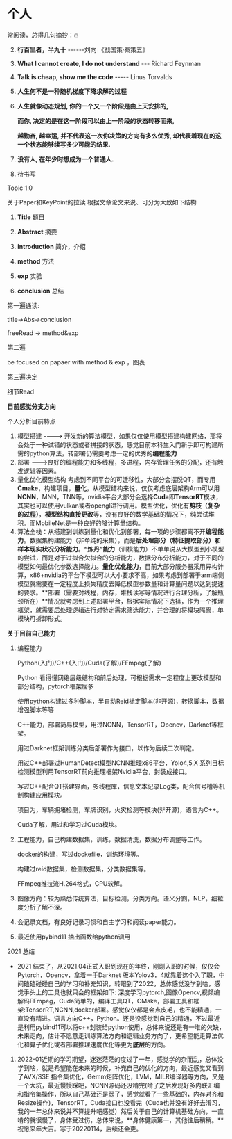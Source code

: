 # 个人

常阅读，总得几句摘抄：:fire:

2. **行百里者，半九十** ------刘向 《战国策·秦策五》
3. **What I cannot create, I do not understand**  --- Richard Feynman
4. **Talk is cheap, show me the code**  ----- Linus Torvalds

5. **人生何不是一种随机梯度下降求解的过程**

6. **人生就像动态规划, 你的一个又一个阶段是由上天安排的,** 

   **而你, 决定的是在这一阶段可以由上一阶段的状态转移而来,** 

   **越勤奋, 越幸运, 并不代表这一次你决策的方向有多么优秀, 却代表着现在的这一个状态能够续写多少可能的结果.**

7. **没有人, 在年少时想成为一个普通人.**

8. 待书写

Topic 1.0

关于Paper和KeyPoint的拉读
根据文章论文来说、可分为大致如下结构

1. **Title**  题目

2. **Abstract** 摘要

3. **introduction** 简介，介绍

4. **method** 方法
5. **exp** 实验
6. **conclusion** 总结

第一遍通读:

title->Abs->conclusion 

freeRead -> method&exp

第二遍

be focused on  papaer with method & exp ，图表

第三遍决定

细节Read

**目前感觉分支方向**

个人分析目前特点

1. 模型搭建 ----> 开发新的算法模型，如果仅仅使用模型搭建构建网络，那将会处于一种试错的状态或者拼接的状态，感觉目前本科生入门新手即可构建所需的python算法，转部署仍需要考虑一定的优秀的**编程能力**
2. 部署 --->良好的编程能力和多线程，多进程，内存管理任务的分配，还有触发逻辑等因素。
3. 量化优化模型结构 考虑到不同平台的可迁移性，大部分会摆脱QT，而专用**Cmake**，构建项目，**量化**，从模型结构来说，仅仅考虑底层架构Arm可以用**NCNN**，MNN，TNN等，nvidia平台大部分会选择**Cuda**即**TensorRT**模块，其实也可以使用vulkan或者opengl进行调用。模型优化，优化有**剪枝（复杂的过程）**，**模型结构直接更改**等，没有良好的数学基础的情况下，纯尝试堆积。而MobileNet是一种良好的降计算量结构。
4. 算法全栈：从搭建到训练到量化和优化到部署，每一项的步骤都离不开**编程能力**。数据集构建能力（非单纯的采集），而是**后处理部分（特征提取部分）和样本现实状况分析能力**。**“炼丹”能力**（训模能力）不单单说从大模型到小模型的尝试，而是对于过拟合欠拟合的分析能力，数据分布分析能力，对于不同的模型如何最优化参数选择能力。**量化优化能力**，目前大部分服务器采用异构计算，x86+nvidia的平台下模型可以大小要求不高，如果考虑到部署于arm端侧模型就需要在一定程度上损失精度去降低模型参数量和计算量问题以达到提速的要求。**部署（需要对线程，内存，堆栈读写等情况进行合理分析，了解瓶颈所在）**情况就考虑到上述部署平台，根据实际情况下选择，作为一个推理框架，就需要后处理逻辑进行对特定需求筛选能力，并合理的将模块隔离，单模块可拆卸形式。

**关于目前自己能力**

1. 编程能力

   Python(入门)/C++(入门)/Cuda(了解)/FFmpeg(了解)

   Python 看得懂网络层级结构和前后处理，可根据需求一定程度上更改模型和部分结构，pytorch框架居多

   使用python构建过多种脚本，半自动Reid标定脚本(非开源)，转换脚本，数据增强脚本等等

   C++能力，部署简易模型，用过NCNN，TensorRT，Opencv，Darknet等框架。

   用过Darknet框架训练分类后部署作为接口，以作为后续二次判定。

   用过C++部署过HumanDetect模型NCNN推理x86平台，Yolo4,5,X 系列目标检测模型利用TensorRT前向推理框架Nvidia平台，封装成接口。

   写过C++配合QT搭建界面，多线程库，信息文本记录Log类，配合信号槽等机制构建应用模块。

   项目为，车辆拥堵检测，车牌识别，火灾检测等模块(非开源)，语言为C++。

   Cuda了解，用过和学习过Cuda模块。

2. 工程能力，自己构建数据集，训练，数据清洗，数据分布调整等工作。

   docker的构建，写过dockefile，训练环境等。

   构建过reid数据集，检测数据集，分类数据集等。

   FFmpeg推拉流H.264格式，CPU软解。

3. 图像方向：较为熟悉传统算法，目标检测，分类方向。语义分割，NLP，细粒度分析了解不深。

4. 会记录文档，有良好记录习惯和自主学习和阅读paper能力。

5. 最近使用pybind11 抽出函数给python调用

2021 总结

- 2021 结束了，从2021.04正式入职到现在的年终，刚刚入职的时候，仅仅会Pytorch，Opencv，拿着一手Darknet 版本Yolov3，4就靠着这个入了职，中间磕磕碰碰自己的学习和补充知识，转眼到了2022，总体感觉没学到啥，感觉手头上的工具也就只会的框架如下: 深度学习pytorch,图像Opencv,视频编解码FFmpeg，Cuda简单的，编译工具QT，CMake，部署工具和框架:TensorRT,NCNN,docker部署。感觉仅仅都是会点皮毛，也不能精通，一直没有精进。语言方向C++，Python。还是没感觉到自己的精通，不过最近是利用pybind11可以将c++封装给python使用，总体来说还是有一堆的欠缺，未来走向，估计不愿意走训练算法方向和逻辑业务方向了，更希望能走算法优化和算子优化或者部署推理速度优化等更为**底层**的方向。

1. 2022-01近期的学习期望，迷迷茫茫的度过了一年，感觉学的杂而乱，总体没学到啥，就是希望能在未来的时候，补充自己的优化的方向，最近感觉又看到了AVX/SSE 指令集优化，Gemm矩阵优化，LVM，MILR编译器等方向，又是一个大坑，最近慢慢踩吧，NCNN源码还没啃完(啃了之后发现好多内联汇编和指令集操作，所以自己基础还是弱了，感觉就看了一些基础的，内存对齐和Resize操作)，TensorRT，Cuda接口也没看完（Cuda也并没有好好去淆习，我的一年总体来说并不算提升吧感觉）然后关于自己的计算机基础方向，一直啃的就很慢了，身体受过伤，总体来说，**身体健康第一，其他往后稍稍。**祝愿来年大吉。写于20220114，后续还会更。
